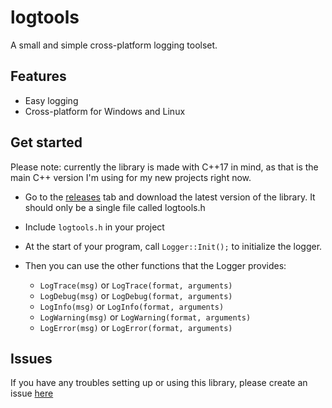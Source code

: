 # logtools
A small and simple cross-platform logging toolset.

## Features

- Easy logging
- Cross-platform for Windows and Linux

## Get started

Please note: currently the library is made with C++17 in mind, as that is the main C++ version I'm using for my new projects right now.

- Go to the [releases](https://github.com/SeppahBaws/logtools/releases) tab and download the latest version of the library.
It should only be a single file called logtools.h

- Include `logtools.h` in your project

- At the start of your program, call `Logger::Init();` to initialize the logger.

- Then you can use the other functions that the Logger provides:
	- `LogTrace(msg)` or `LogTrace(format, arguments)`
	- `LogDebug(msg)` or `LogDebug(format, arguments)`
	- `LogInfo(msg)` or `LogInfo(format, arguments)`
	- `LogWarning(msg)` or `LogWarning(format, arguments)`
	- `LogError(msg)` or `LogError(format, arguments)`

## Issues

If you have any troubles setting up or using this library, please create an issue [here](https://github.com/SeppahBaws/logtools/issues/new)
